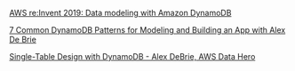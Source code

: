 [AWS re:Invent 2019: Data modeling with Amazon DynamoDB](https://www.youtube.com/watch?v=DIQVJqiSUkE)

[7 Common DynamoDB Patterns for Modeling and Building an App with Alex De Brie](https://www.youtube.com/watch?v=Q6-qWdsa8a4)

[Single-Table Design with DynamoDB - Alex DeBrie, AWS Data Hero](https://www.youtube.com/watch?v=BnDKD_Zv0og)
